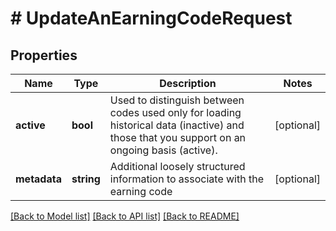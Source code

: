 # # UpdateAnEarningCodeRequest

## Properties

Name | Type | Description | Notes
------------ | ------------- | ------------- | -------------
**active** | **bool** | Used to distinguish between codes used only for loading historical data (inactive) and those that you support on an ongoing basis (active). | [optional]
**metadata** | **string** | Additional loosely structured information to associate with the earning code | [optional]

[[Back to Model list]](../../README.md#models) [[Back to API list]](../../README.md#endpoints) [[Back to README]](../../README.md)
